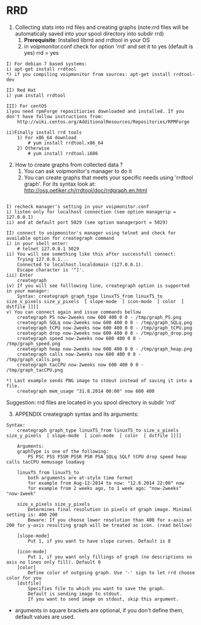 # RRD

1. Collecting stats into rrd files and creating graphs (note:rrd files will be automaticaly saved into your spool directory into subdir rrd)
	1. **Prerequisite**: Installed librrd and rrdtool in your OS
	2. in voipmonitor.conf check for option 'rrd' and set it to yes (default is yes) rrd = yes


```
I) For debian 7 based systems:
i) apt-get install rrdtool
*) if you compiling voipmonitor from sources: apt-get install rrdtool-dev 

II) Red Hat
i) yum install rrdtool

III) For centOS 
i)you need rpmForge repositiories downloaded and installed. If you don't have follow instructions from: 
	http://wiki.centos.org/AdditionalResources/Repositories/RPMForge

ii)Finally install rrd tools
	1) For x86_64 download
		# yum install rrdtool.x86_64
	2) Otherwise
		# yum install rrdtool.i686
```


2. How to create graphs from collected data ?
	1. You can ask voipmonitor's manager to do it
	2. You can create graphs that meets your specific needs using 'rrdtool graph'. For its syntax look at: http://oss.oetiker.ch/rrdtool/doc/rrdgraph.en.html

```

I) recheck manager's setting in your voipmonitor.conf
i) listen only for localhost connection (see option managerip = 127.0.0.1)
ii) and at default port 5029 (see option managerport = 5029)

II) connect to voipmonitor's manager using telnet and check for available option for creategraph command
i) in your shell enter:
	# telnet 127.0.0.1 5029
ii) You will see something like this after successfull connect:
	Trying 127.0.0.1...
	Connected to localhost.localdomain (127.0.0.1).
	Escape character is '^]'.
iii) Enter 
	creategraph
iv) If you will see folllowing line, creategraph option is supported in your manager:
	Syntax: creategraph graph_type linuxTS_from linuxTS_to size_x_pixels size_y_pixels  [ slope-mode  [ icon-mode  [ color  [ dstfile ]]]]
v) You can connect again and issue commands bellow 
	creategraph PS now-2weeks now 600 400 0 0 - /tmp/graph_PS.png
	creategraph SQLq now-2weeks now 600 400 0 0 - /tmp/graph_SQLq.png
	creategraph tCPU now-2weeks now 600 400 0 0 - /tmp/graph_tCPU.png
	creategraph drop now-2weeks now 600 400 0 0 - /tmp/graph_drop.png
	creategraph speed now-2weeks now 600 400 0 0 - /tmp/graph_speed.png
	creategraph heap now-2weeks now 600 400 0 0 - /tmp/graph_heap.png
	creategraph calls now-2weeks now 600 400 0 0 - /tmp/graph_calls.png
	creategraph tacCPU now-2weeks now 600 400 0 0 - /tmp/graph_tacCPU.png

*) Last example sends PNG image to stdout instead of saving it into a file.
	creategraph mem_usage "31.8.2014 00:00" now 600 400
```
Suggestion: rrd files are located in you spool directory in subdir 'rrd'


3. APPENDIX creategraph syntax and its arguments:

```
Syntax:
	creategraph graph_type linuxTS_from linuxTS_to size_x_pixels size_y_pixels  [ slope-mode  [ icon-mode  [ color  [ dstfile ]]]] 

	Arguments:
	graphType is one of the following:
		PS PSC PSS PSSM PSSR PSR PSA SQLq SQLf tCPU drop speed heap calls tacCPU memusage loadavg

	linuxTS_from linuxTS_to
		both arguments are at-style time format
		for example from Aug-12-2014 to now: "12.8.2014 22:00" now
		for example from 2 weeks ago, to 1 week ago: "now-2weeks" "now-1week"

	size_x_pixels size_y_pixels
		Determines final resolution in pixels of graph image. Minimal setting is: 400 200
		Beware: If you choose lower resolution than 400 for x-axis or 200 for y-axis resulting graph will be treated as icon. (read bellow)

	[slope-mode]
		Put 1, if you want to have slope curves. Default is 0

	[icon-mode]
		Put 1, if you want only fillings of graph (no descriptions no axis no lines only fill). Default 0
	[color]
		Define color of outgoing graph. Use '-' sign to let rrd choose color for you
	[dstfile]
		Specifies file to which you want to save the graph.
		Default is sending image to stdout.
		If you want to send image on stdout, skip this argument.
```

* arguments in square brackets are optional, if you don't define them, default values are used.
